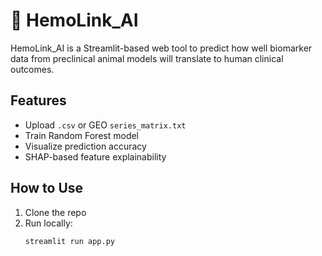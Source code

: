 # 🧠 HemoLink_AI

HemoLink_AI is a Streamlit-based web tool to predict how well biomarker data from preclinical animal models will translate to human clinical outcomes.

## Features
- Upload `.csv` or GEO `series_matrix.txt`
- Train Random Forest model
- Visualize prediction accuracy
- SHAP-based feature explainability

## How to Use
1. Clone the repo
2. Run locally:
   ```bash
   streamlit run app.py
